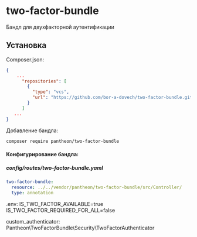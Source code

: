 # two-factor-bundle
Бандл для двухфакторной аутентификации

## Установка

Composer.json:
```json
{
    ...
      "repositories": [
        {
          "type": "vcs",
          "url": "https://github.com/bor-a-dovech/two-factor-bundle.git"
        }
      ]
   ...
}
```
Добавление бандла:
```bash
composer require pantheon/two-factor-bundle
```

#### Конфигурирование бандла:

##### config/routes/two-factor-bundle.yaml
```yaml
two-factor-bundle:
  resource: ../../vendor/pantheon/two-factor-bundle/src/Controller/
  type: annotation
```

.env:
IS_TWO_FACTOR_AVAILABLE=true
IS_TWO_FACTOR_REQUIRED_FOR_ALL=false


custom_authenticator: Pantheon\TwoFactorBundle\Security\TwoFactorAuthenticator

